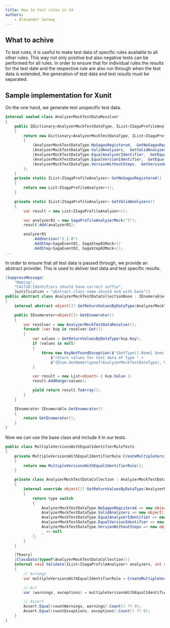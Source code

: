```yaml
---
title: How to test rules in C#
authors:
    - Alexander Serowy
---
```


## What to achive

To test rules, it is useful to make test data of specific rules available to all other rules. This way not only positive but also negative tests can be performed for all rules. In order to ensure that for individual rules the results for the test date and the respective rule are also run through when the test data is extended, the generation of test data and test results must be separated.

## Sample implementation for Xunit

On the one hand, we generate test unspecific test data.

```csharp
internal sealed class AnalyzerMockTestDataResolver
{
    public IDictionary<AnalyzerMockTestDataType, IList<ISagaProfileAnalyzer>> Get()
    {
        return new Dictionary<AnalyzerMockTestDataType, IList<ISagaProfileAnalyzer>>
        {
            {AnalyzerMockTestDataType.NoSagasRegistered,  GetNoSagasRegistered()},
            {AnalyzerMockTestDataType.ValidAnalyzers,  GetValidAnalyzers()},
            {AnalyzerMockTestDataType.EqualAnalyzerIdentifier,  GetEqualAnalyzerIdentifier()},
            {AnalyzerMockTestDataType.EqualVersionIdentifier,  GetEqualVersionIdentifier()},
            {AnalyzerMockTestDataType.VersionWithoutSteps,  GetVersionWithoutSteps()}
        };
    }
    private static IList<ISagaProfileAnalyzer> GetNoSagasRegistered()
    {
        return new List<ISagaProfileAnalyzer>();
    }

    private static IList<ISagaProfileAnalyzer> GetValidAnalyzers()
    {
        var result = new List<ISagaProfileAnalyzer>();

        var analyzer01 = new SagaProfileAnalyzerMock("1");
        result.Add(analyzer01);

        analyzer01
            .AddVersion("1.1.0")
            .AddStep<SagaEvent01, SagaStep01Mock>()
            .AddStep<SagaEvent02, SagaStep02Mock>();
...
```

In order to ensure that all test data is passed through, we provide an abstract provider. This is used to deliver test data and test specific results.

```csharp
[SuppressMessage(
    "Naming",
    "CA1710:Identifiers should have correct suffix",
    Justification = "abstract class name should end with base")]
public abstract class AnalyzerMockTestDataCollectionBase : IEnumerable<object[]>
{
    internal abstract object[]? GetReturnValuesByDataType(AnalyzerMockTestDataType type);

    public IEnumerator<object[]> GetEnumerator()
    {
        var resolver = new AnalyzerMockTestDataResolver();
        foreach (var kvp in resolver.Get())
        {
            var values = GetReturnValuesByDataType(kvp.Key);
            if (values is null)
            {
                throw new KeyNotFoundException($"{GetType().Name} does not contain " +
                    $"return values for test data of type " +
                    $"{Enum.GetName(typeof(AnalyzerMockTestDataType), kvp.Key)}.");
            }

            var result = new List<object> { kvp.Value };
            result.AddRange(values);

            yield return result.ToArray();
        }
    }

    IEnumerator IEnumerable.GetEnumerator()
    {
        return GetEnumerator();
    }
}
```

Now we can use the base class and include it in our tests.

```csharp
public class MultipleVersionsWithEqualIdentifierRuleTests
{
    private MultipleVersionsWithEqualIdentifierRule CreateMultipleVersionsWithEqualIdentifierRule()
    {
        return new MultipleVersionsWithEqualIdentifierRule();
    }

    private class AnalyzerMockTestDataCollection : AnalyzerMockTestDataCollectionBase
    {
        internal override object[]? GetReturnValuesByDataType(AnalyzerMockTestDataType type)
        {
            return type switch
            {
                AnalyzerMockTestDataType.NoSagasRegistered => new object[] { 0, 0 },
                AnalyzerMockTestDataType.ValidAnalyzers => new object[] { 0, 0 },
                AnalyzerMockTestDataType.EqualAnalyzerIdentifier => new object[] { 0, 0 },
                AnalyzerMockTestDataType.EqualVersionIdentifier => new object[] { 0, 2 },
                AnalyzerMockTestDataType.VersionWithoutSteps => new object[] { 0, 0 },
                _ => null
            };
        }
    }

    [Theory]
    [ClassData(typeof(AnalyzerMockTestDataCollection))]
    internal void Validate(IList<ISagaProfileAnalyzer> analyzers, int countWarnings, int countExceptions)
    {
        // Arrange
        var multipleVersionsWithEqualIdentifierRule = CreateMultipleVersionsWithEqualIdentifierRule();

        // Act
        var (warnings, exceptions) = multipleVersionsWithEqualIdentifierRule.Validate(analyzers);

        // Assert
        Assert.Equal(countWarnings, warnings?.Count() ?? 0);
        Assert.Equal(countExceptions, exceptions?.Count() ?? 0);
    }
}
```
